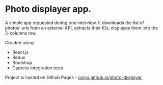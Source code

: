 # Photo displayer app.

A simple app requested during one interview. It downloads the list of photos' urls from an external API, extracts their IDs, displayes them into the 3-columns row.

Created using:
- React.js
- Redux
- Bootstrap
- Cypress integration tests

Project is hosted on Github Pages - [pizgo.github.io/photo-displayer](http://pizgo.github.io/photo-displayer)
